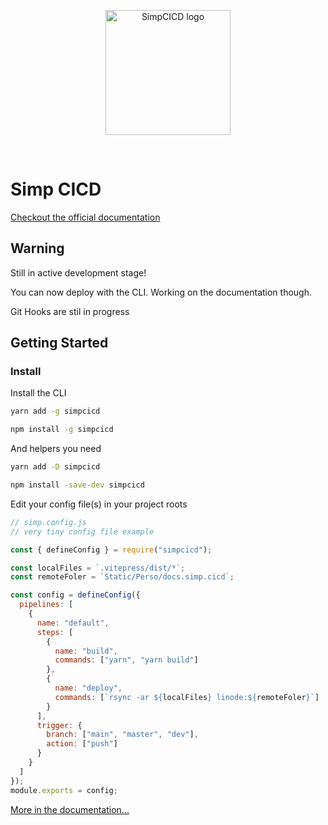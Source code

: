 <p align="center">
  <a href="https://simp.areskul.com/" target="_blank" rel="noopener noreferrer">
    <img width="200" src="https://simp.areskul.com/images/simp.png" alt="SimpCICD logo">
  </a>
</p>
<br/>

# Simp CICD

[Checkout the official documentation](https://simp.areskul.com/)

## Warning

Still in active development stage!

You can now deploy with the CLI.
Working on the documentation though.

Git Hooks are stil in progress

## Getting Started

### Install

Install the CLI

```bash
yarn add -g simpcicd
```

```bash
npm install -g simpcicd
```

And helpers you need

```bash
yarn add -D simpcicd
```

```bash
npm install -save-dev simpcicd
```

Edit your config file(s) in your project roots

```js
// simp.config.js
// very tiny config file example

const { defineConfig } = require("simpcicd");

const localFiles = `.vitepress/dist/*`;
const remoteFoler = `Static/Perso/docs.simp.cicd`;

const config = defineConfig({
  pipelines: [
    {
      name: "default",
      steps: [
        {
          name: "build",
          commands: ["yarn", "yarn build"]
        },
        {
          name: "deploy",
          commands: [`rsync -ar ${localFiles} linode:${remoteFoler}`]
        }
      ],
      trigger: {
        branch: ["main", "master", "dev"],
        action: ["push"]
      }
    }
  ]
});
module.exports = config;
```

[More in the documentation...](https://simp.areskul.com/)
